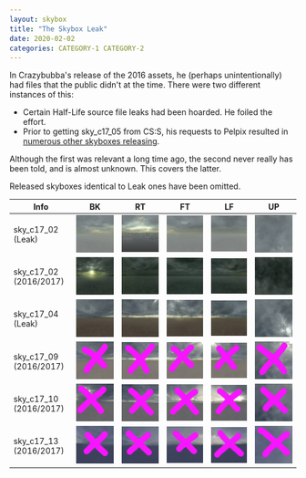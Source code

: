 ```yaml
---
layout: skybox
title: "The Skybox Leak"
date: 2020-02-02
categories: CATEGORY-1 CATEGORY-2
---
```


In Crazybubba's release of the 2016 assets, he (perhaps unintentionally) had files that the public didn't at the time. There were two different instances of this:

* Certain Half-Life source file leaks had been hoarded. He foiled the effort.
* Prior to getting sky_c17_05 from CS:S, his requests to Pelpix resulted in [numerous other skyboxes releasing](https://valvearchive.com/archive/Other%20Files/Leaks/2016%20-%20Facepunch%20and%20VCC%20leaks/Files/Half-Life%202/Textures/). 

Although the first was relevant a long time ago, the second never really has been told, and is almost unknown. This covers the latter.

Released skyboxes identical to Leak ones have been omitted.

Info | BK | RT | FT | LF | UP
--- | --- | --- | --- | --- | ---
sky_c17_02 (Leak) | ![](Assets/sky_c17_02bk_1.png) | ![](Assets/sky_c17_02rt_1.png) | ![](Assets/sky_c17_02ft_1%201.png) | ![](Assets/sky_c17_02lf_1.png) | ![](Assets/sky_c17_02up_1.png)
sky_c17_02 (2016/2017) | ![](Assets/sky_c17_02bk_result.png) | ![](Assets/sky_c17_02rt_result.png) | ![](Assets/sky_c17_02ft_result.png) | ![](Assets/sky_c17_02lf_result.png) | ![](Assets/sky_c17_02up_result.png)
sky_c17_04 (Leak) | ![](Assets/sky_c17_04bk_1.png) | ![](Assets/sky_c17_04rt_1.png) | ![](Assets/sky_c17_04ft_1.png) | ![](Assets/sky_c17_05lf_1.png) | ![](Assets/sky_c17_04up_1.png)
sky_c17_09 (2016/2017) | ![](Assets/sky_c17_09bk_1.png) | ![](Assets/sky_c17_09rt_1.png) | ![](Assets/sky_c17_09ft_1%201.png) | ![](Assets/sky_c17_09lf_1.png) | ![](Assets/sky_c17_09up_1.png)
sky_c17_10 (2016/2017) | ![](Assets/sky_c17_10bk_1.png) | ![](Assets/sky_c17_10rt_1.png) | ![](Assets/sky_c17_10ft_1.png) | ![](Assets/sky_c17_10lf_1.png) | ![](Assets/sky_c17_10up_1.png)
sky_c17_13 (2016/2017) | ![](Assets/sky_c17_13bk_1.png) | ![](Assets/sky_c17_13rt_1.png) | ![](Assets/sky_c17_13ft_1.png) | ![](Assets/sky_c17_13lf_1.png) | ![](Assets/sky_c17_13up_1.png)

